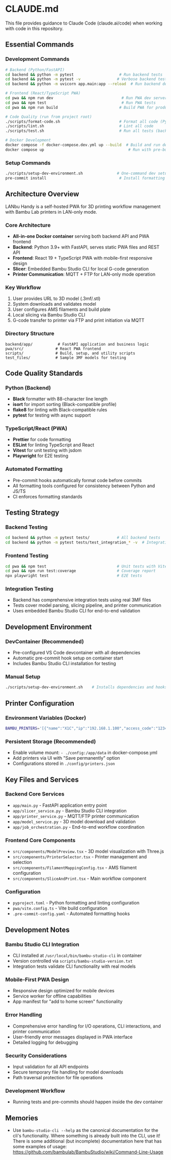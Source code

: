 # CLAUDE.md

This file provides guidance to Claude Code (claude.ai/code) when working with code in this repository.

## Essential Commands

### Development Commands

```bash
# Backend (Python/FastAPI)
cd backend && python -m pytest                    # Run backend tests
cd backend && python -m pytest -v                # Verbose backend tests
cd backend && python -m uvicorn app.main:app --reload  # Run backend dev server

# Frontend (React/TypeScript PWA)
cd pwa && npm run dev                              # Run PWA dev server
cd pwa && npm test                                 # Run PWA tests
cd pwa && npm run build                           # Build PWA for production

# Code Quality (run from project root)
./scripts/format-code.sh                          # Format all code (Python + JS/TS)
./scripts/lint.sh                                 # Lint all code
./scripts/test.sh                                 # Run all tests (backend + frontend)

# Docker Development
docker compose -f docker-compose.dev.yml up --build  # Build and run dev container
docker compose up                                     # Run with pre-built image
```

### Setup Commands

```bash
./scripts/setup-dev-environment.sh               # One-command dev setup
pre-commit install                                # Install formatting hooks
```

## Architecture Overview

LANbu Handy is a self-hosted PWA for 3D printing workflow management with Bambu Lab printers in LAN-only mode.

### Core Architecture

- **All-in-one Docker container** serving both backend API and PWA frontend
- **Backend**: Python 3.9+ with FastAPI, serves static PWA files and REST API
- **Frontend**: React 19 + TypeScript PWA with mobile-first responsive design
- **Slicer**: Embedded Bambu Studio CLI for local G-code generation
- **Printer Communication**: MQTT + FTP for LAN-only mode operation

### Key Workflow

1. User provides URL to 3D model (.3mf/.stl)
2. System downloads and validates model
3. User configures AMS filaments and build plate
4. Local slicing via Bambu Studio CLI
5. G-code transfer to printer via FTP and print initiation via MQTT

### Directory Structure

```
backend/app/           # FastAPI application and business logic
pwa/src/              # React PWA frontend
scripts/              # Build, setup, and utility scripts
test_files/           # Sample 3MF models for testing
```

## Code Quality Standards

### Python (Backend)

- **Black** formatter with 88-character line length
- **isort** for import sorting (Black-compatible profile)
- **flake8** for linting with Black-compatible rules
- **pytest** for testing with async support

### TypeScript/React (PWA)

- **Prettier** for code formatting
- **ESLint** for linting TypeScript and React
- **Vitest** for unit testing with jsdom
- **Playwright** for E2E testing

### Automated Formatting

- Pre-commit hooks automatically format code before commits
- All formatting tools configured for consistency between Python and JS/TS
- CI enforces formatting standards

## Testing Strategy

### Backend Testing

```bash
cd backend && python -m pytest tests/            # All backend tests
cd backend && python -m pytest tests/test_integration_* -v  # Integration tests
```

### Frontend Testing

```bash
cd pwa && npm test                               # Unit tests with Vitest
cd pwa && npm run test:coverage                  # Coverage report
npx playwright test                              # E2E tests
```

### Integration Testing

- Backend has comprehensive integration tests using real 3MF files
- Tests cover model parsing, slicing pipeline, and printer communication
- Uses embedded Bambu Studio CLI for end-to-end validation

## Development Environment

### DevContainer (Recommended)

- Pre-configured VS Code devcontainer with all dependencies
- Automatic pre-commit hook setup on container start
- Includes Bambu Studio CLI installation for testing

### Manual Setup

```bash
./scripts/setup-dev-environment.sh    # Installs dependencies and hooks
```

## Printer Configuration

### Environment Variables (Docker)

```bash
BAMBU_PRINTERS='[{"name":"X1C","ip":"192.168.1.100","access_code":"12345678"}]'
```

### Persistent Storage (Recommended)

- Enable volume mount: `- ./config:/app/data` in docker-compose.yml
- Add printers via UI with "Save permanently" option
- Configurations stored in `./config/printers.json`

## Key Files and Services

### Backend Core Services

- `app/main.py` - FastAPI application entry point
- `app/slicer_service.py` - Bambu Studio CLI integration
- `app/printer_service.py` - MQTT/FTP printer communication
- `app/model_service.py` - 3D model download and validation
- `app/job_orchestration.py` - End-to-end workflow coordination

### Frontend Core Components

- `src/components/ModelPreview.tsx` - 3D model visualization with Three.js
- `src/components/PrinterSelector.tsx` - Printer management and selection
- `src/components/FilamentMappingConfig.tsx` - AMS filament configuration
- `src/components/SliceAndPrint.tsx` - Main workflow component

### Configuration

- `pyproject.toml` - Python formatting and linting configuration
- `pwa/vite.config.ts` - Vite build configuration
- `.pre-commit-config.yaml` - Automated formatting hooks

## Development Notes

### Bambu Studio CLI Integration

- CLI installed at `/usr/local/bin/bambu-studio-cli` in container
- Version controlled via `scripts/bambu-studio-version.txt`
- Integration tests validate CLI functionality with real models

### Mobile-First PWA Design

- Responsive design optimized for mobile devices
- Service worker for offline capabilities
- App manifest for "add to home screen" functionality

### Error Handling

- Comprehensive error handling for I/O operations, CLI interactions, and printer communication
- User-friendly error messages displayed in PWA interface
- Detailed logging for debugging

### Security Considerations

- Input validation for all API endpoints
- Secure temporary file handling for model downloads
- Path traversal protection for file operations

### Development Workflow

- Running tests and pre-commits should happen inside the dev container

## Memories

- Use `bambu-studio-cli --help` as the canonical documentation for the cli's functionality. Where something is already built into the CLI, use it! There is some additional (but incomplete) documentation here that has some examples of usage: https://github.com/bambulab/BambuStudio/wiki/Command-Line-Usage
